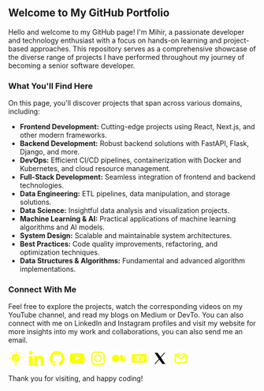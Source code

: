 ## Welcome to My GitHub Portfolio

Hello and welcome to my GitHub page! I'm Mihir, a passionate developer and technology enthusiast with a focus on hands-on learning and project-based approaches. This repository serves as a comprehensive showcase of the diverse range of projects I have performed throughout my journey of becoming a senior software developer.

### What You'll Find Here

On this page, you'll discover projects that span across various domains, including:

- **Frontend Development:** Cutting-edge projects using React, Next.js, and other modern frameworks.
- **Backend Development:** Robust backend solutions with FastAPI, Flask, Django, and more.
- **DevOps:** Efficient CI/CD pipelines, containerization with Docker and Kubernetes, and cloud resource management.
- **Full-Stack Development:** Seamless integration of frontend and backend technologies.
- **Data Engineering:** ETL pipelines, data manipulation, and storage solutions.
- **Data Science:** Insightful data analysis and visualization projects.
- **Machine Learning & AI:** Practical applications of machine learning algorithms and AI models.
- **System Design:** Scalable and maintainable system architectures.
- **Best Practices:** Code quality improvements, refactoring, and optimization techniques.
- **Data Structures & Algorithms:** Fundamental and advanced algorithm implementations.

### Connect With Me

Feel free to explore the projects, watch the corresponding videos on my YouTube channel, and read my blogs on Medium or DevTo. You can also connect with me on LinkedIn and Instagram profiles and visit my website for more insights into my work and collaborations, you can also send me an email.

<a href="https://fullstackfusions.com" target="_blank" title="Visit my website"><img src="assets/logo.png" alt="Logo" height="30"></a>&nbsp;&nbsp;
<a href="https://www.linkedin.com/in/fullstackfusions/" target="_blank" title="Connect with me on LinkedIn"><img src="assets/linkedin.png" alt="LinkedIn" height="30"></a>&nbsp;&nbsp;
<a href="https://github.com/fullstackfusions" target="_blank" title="Check out my GitHub"><img src="assets/github.png" alt="GitHub" height="30"></a>&nbsp;&nbsp;
<a href="https://www.youtube.com/@fullstackfusions" target="_blank" title="Subscribe to my YouTube channel"><img src="assets/youtube.png" alt="YouTube" height="30"></a>&nbsp;&nbsp;
<a href="https://www.instagram.com/fullstackfusions/" target="_blank" title="Follow me on Instagram"><img src="assets/instagram.png" alt="Instagram" height="30"></a>&nbsp;&nbsp;
<a href="https://medium.com/@fullstackfusions" target="_blank" title="Read my blogs on Medium"><img src="assets/medium.png" alt="Medium" height="30"></a>&nbsp;&nbsp;
<a href="https://dev.to/fullstackfusions" target="_blank" title="Read my blogs on Dev.to"><img src="assets/dev.png" alt="DevTo" height="30"></a>&nbsp;&nbsp;
<a href="https://x.com/MIHIRZZ" target="_blank" title="Subscribe to my twitter"><img src="assets/x-twitter.png" alt="Twitter" height="30"></a>&nbsp;&nbsp;
<a href="mailto:fullstackfusions@gmail.com" target="_blank" title="Send me an email"><img src="assets/email.png" alt="Email" height="30"></a>

Thank you for visiting, and happy coding!
